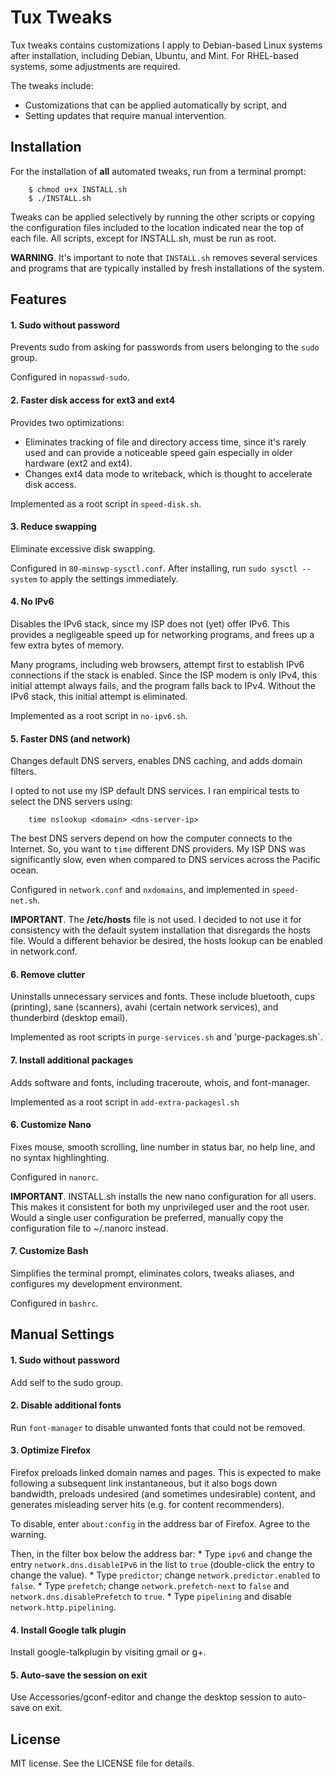 # Tux Tweaks

Tux tweaks contains customizations  I apply to Debian-based Linux systems after installation, including Debian, Ubuntu, and Mint. For RHEL-based systems, some adjustments are required.

The tweaks include:
* Customizations that can be applied automatically by script, and
* Setting updates that require manual intervention.


## Installation

For the installation of **all** automated tweaks, run from a terminal prompt:
~~~
	$ chmod u+x INSTALL.sh
	$ ./INSTALL.sh
~~~

Tweaks can be applied selectively by running the other scripts or copying the configuration files included to the location indicated near the top of each file. All scripts, except for INSTALL.sh, must be run as root.
  
**WARNING**. It's important to note that `INSTALL.sh` removes several services and programs that are typically installed by fresh installations of the system.


## Features

#### 1. Sudo without password
Prevents sudo from asking for passwords from users belonging to the `sudo` group.

Configured in `nopasswd-sudo`.

#### 2. Faster disk access for ext3 and ext4
Provides two optimizations:
* Eliminates tracking of file and directory access time, since it's rarely used and can provide a noticeable speed gain especially in older hardware (ext2 and ext4).
* Changes ext4 data mode to writeback, which is thought to accelerate disk access.

Implemented as a root script in `speed-disk.sh`.

#### 3. Reduce swapping
Eliminate excessive disk swapping.

Configured in `80-minswp-sysctl.conf`. After installing, run `sudo sysctl --system` to apply the settings immediately.

#### 4. No IPv6
Disables the IPv6 stack, since my ISP does not (yet) offer IPv6. This provides a negligeable speed up for networking programs, and frees up a few extra bytes of memory.

Many programs, including web browsers, attempt first to establish IPv6 connections if the stack is enabled. Since the ISP modem is only IPv4, this initial attempt always fails, and the program falls back to IPv4. Without the IPv6 stack, this initial attempt is eliminated.

Implemented as a root script in `no-ipv6.sh`.

#### 5. Faster DNS (and network)
Changes default DNS servers, enables DNS caching, and adds domain filters.

I opted to not use my ISP default DNS services. I ran empirical tests to select the DNS servers using:
~~~
	time nslookup <domain> <dns-server-ip>
~~~

The best DNS servers depend on how the computer connects to the Internet. So, you want to `time` different DNS providers. My ISP DNS was significantly slow, even when compared to DNS services across the Pacific ocean.

Configured in `network.conf` and `nxdomains`, and implemented in `speed-net.sh`.

**IMPORTANT**. The **/etc/hosts** file is not used. I decided to not use it for consistency with the default system installation that disregards the hosts file. Would a different behavior be desired, the hosts lookup can be enabled in network.conf.

#### 6. Remove clutter
Uninstalls unnecessary services and fonts. These include bluetooth, cups (printing), sane (scanners), avahi (certain network services), and thunderbird (desktop email).

Implemented as root scripts in `purge-services.sh` and 'purge-packages.sh`.

#### 7. Install additional packages
Adds software and fonts, including traceroute, whois, and font-manager.

Implemented as a root script in `add-extra-packagesl.sh`

#### 6. Customize Nano
Fixes mouse, smooth scrolling, line number in status bar, no help line, and no syntax highlinghting. 

Configured in `nanorc`.

**IMPORTANT**. INSTALL.sh installs the new nano configuration for all users. This makes it consistent for both my unprivileged user and the root user. Would a single user configuration be preferred, manually copy the configuration file to ~/.nanorc instead. 

#### 7. Customize Bash
Simplifies the terminal prompt, eliminates colors, tweaks aliases, and configures my development environment.

Configured in `bashrc`.


## Manual Settings

#### 1. Sudo without password
Add self to the sudo group.

#### 2. Disable additional fonts
Run `font-manager` to disable unwanted fonts that could not be removed.

#### 3. Optimize Firefox
Firefox preloads linked domain names and pages. This is expected to make following a subsequent link instantaneous, but it also bogs down bandwidth, preloads undesired (and sometimes undesirable) content, and generates misleading server hits (e.g. for content recommenders).

To disable, enter `about:config` in the address bar of Firefox. Agree to the warning.

Then, in the filter box below the address bar:
	* Type `ipv6` and change the entry `network.dns.disableIPv6` in the list to `true` (double-click the entry to change the value).
	* Type `predictor`; change `network.predictor.enabled` to `false`.
	* Type `prefetch`; change `network.prefetch-next` to `false` and `network.dns.disablePrefetch` to `true`.
	* Type `pipelining` and disable `network.http.pipelining`.

#### 4. Install Google talk plugin
Install google-talkplugin by visiting gmail or g+.

#### 5. Auto-save the session on exit
Use Accessories/gconf-editor and change the desktop session to auto-save on exit.


## License

MIT license. See the LICENSE file for details. 



